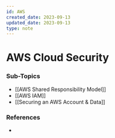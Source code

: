 ```yaml
---
id: AWS
created_date: 2023-09-13
updated_date: 2023-09-13
type: note
---
```


# AWS Cloud Security

### Sub-Topics

- [[AWS Shared Responsibility Model]]
- [[AWS IAM]]
- [[Securing an AWS Account & Data]]

### References

- 
